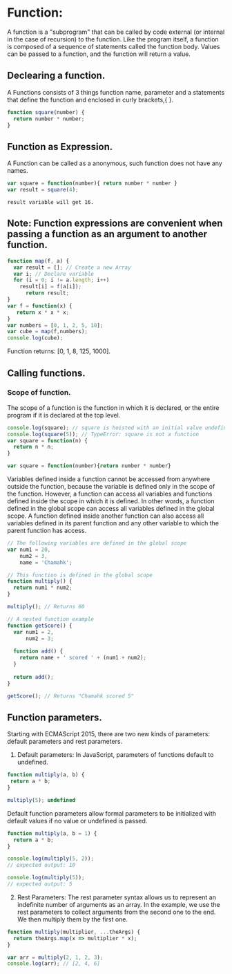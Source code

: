 # Function:
  A function is a "subprogram" that can be called by code external (or internal in the case of recursion) to the function. Like the program itself, a function is composed of a sequence of statements called the function body. Values can be passed to a function, and the function will return a value.

## Declearing a function.

A Functions consists of 3 things function name, parameter and a statements that define the function and 
enclosed in curly brackets,{  }.

``` javascript
function square(number) {
  return number * number;
}
``` 

## Function as Expression.

A Function can be called as a anonymous, such function does not have any names.

``` javascript
var square = function(number){ return number * number }
var result = square(4);
````
```
result variable will get 16.
```
  
## Note: Function expressions are convenient when passing a function as an argument to another function.

``` javascript
function map(f, a) {
  var result = []; // Create a new Array
  var i; // Declare variable
  for (i = 0; i != a.length; i++)
    result[i] = f(a[i]);
      return result;
}
var f = function(x) {
   return x * x * x; 
}
var numbers = [0, 1, 2, 5, 10];
var cube = map(f,numbers);
console.log(cube);
```
Function returns: [0, 1, 8, 125, 1000].


## Calling functions.

### Scope of function.

The scope of a function is the function in which it is declared, or the entire program if it is declared at the top level.

``` javascript
console.log(square); // square is hoisted with an initial value undefined.
console.log(square(5)); // TypeError: square is not a function
var square = function(n) { 
  return n * n; 
}

var square = function(number){return number * number}
```
Variables defined inside a function cannot be accessed from anywhere outside the function, because the variable is defined only in the scope of the function. However, a function can access all variables and functions defined inside the scope in which it is defined. In other words, a function defined in the global scope can access all variables defined in the global scope. A function defined inside another function can also access all variables defined in its parent function and any other variable to which the parent function has access.


``` javascript
// The following variables are defined in the global scope
var num1 = 20,
    num2 = 3,
    name = 'Chamahk';

// This function is defined in the global scope
function multiply() {
  return num1 * num2;
}

multiply(); // Returns 60

// A nested function example
function getScore() {
  var num1 = 2,
      num2 = 3;
  
  function add() {
    return name + ' scored ' + (num1 + num2);
  }
  
  return add();
}

getScore(); // Returns "Chamahk scored 5"

```
## Function parameters.
Starting with ECMAScript 2015, there are two new kinds of parameters: default parameters and rest parameters.

1. Default parameters:
In JavaScript, parameters of functions default to undefined.
``` javascript
function multiply(a, b) {
 return a * b;
}

multiply(5); undefined
```
Default function parameters allow formal parameters to be initialized with default values if no value or undefined is passed.
``` javascript
function multiply(a, b = 1) {
  return a * b;
}

console.log(multiply(5, 2));
// expected output: 10

console.log(multiply(5));
// expected output: 5
```
2. Rest Parameters:
The rest parameter syntax allows us to represent an indefinite number of arguments as an array. In the example, we use the rest parameters to collect arguments from the second one to the end. We then multiply them by the first one.

``` javascript
function multiply(multiplier, ...theArgs) {
  return theArgs.map(x => multiplier * x);
}

var arr = multiply(2, 1, 2, 3);
console.log(arr); // [2, 4, 6]
```

